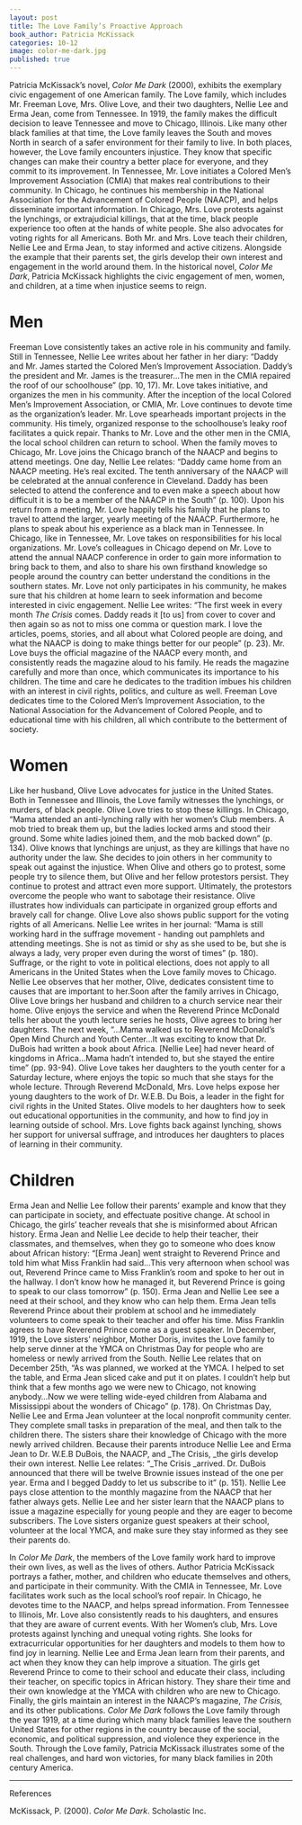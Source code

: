 ```yaml
---
layout: post
title: The Love Family’s Proactive Approach
book_author: Patricia McKissack
categories: 10-12
image: color-me-dark.jpg
published: true
---
```


Patricia McKissack’s novel, _Color Me Dark_ (2000), exhibits the exemplary
civic engagement of one American family. The Love family, which includes Mr.
Freeman Love, Mrs. Olive Love, and their two daughters, Nellie Lee and Erma
Jean, come from Tennessee. In 1919, the family makes the difficult decision to
leave Tennessee and move to Chicago, Illinois. Like many other black families
at that time, the Love family leaves the South and moves North in search of a
safer environment for their family to live. In both places, however, the Love
family encounters injustice. They know that specific changes can make their
country a better place for everyone, and they commit to its improvement. In
Tennessee, Mr. Love initiates a Colored Men’s Improvement Association (CMIA)
that makes real contributions to their community. In Chicago, he continues his
membership in the National Association for the Advancement of Colored People
(NAACP), and helps disseminate important information. In Chicago, Mrs. Love
protests against the lynchings, or extrajudicial killings, that at the time,
black people experience too often at the hands of white people. She also
advocates for voting rights for all Americans. Both Mr. and Mrs. Love teach
their children, Nellie Lee and Erma Jean, to stay informed and active citizens.
Alongside the example that their parents set, the girls develop their own
interest and engagement in the world around them. In the historical novel,
_Color Me Dark_, Patricia McKissack highlights the civic engagement of men,
women, and children, at a time when injustice seems to reign. 

# Men

Freeman Love consistently takes an active role in his community and family.
Still in Tennessee, Nellie Lee writes about her father in her diary: “Daddy and
Mr. James started the Colored Men’s Improvement Association. Daddy’s the
president and Mr. James is the treasurer…The men in the CMIA repaired the roof
of our schoolhouse” (pp. 10, 17). Mr. Love takes initiative, and organizes the
men in his community. After the inception of the local Colored Men’s
Improvement Association, or CMIA, Mr. Love continues to devote time as the
organization’s leader. Mr. Love spearheads important projects in the community.
His timely, organized response to the schoolhouse’s leaky roof facilitates a
quick repair. Thanks to Mr. Love and the other men in the CMIA, the local
school children can return to school. When the family moves to Chicago, Mr.
Love joins the Chicago branch of the NAACP and begins to attend meetings. One
day, Nellie Lee relates: “Daddy came home from an NAACP meeting. He’s real
excited. The tenth anniversary of the NAACP will be celebrated at the annual
conference in Cleveland. Daddy has been selected to attend the conference and
to even make a speech about how difficult it is to be a member of the NAACP in
the South” (p. 100). Upon his return from a meeting, Mr. Love happily tells his
family that he plans to travel to attend the larger, yearly meeting of the
NAACP. Furthermore, he plans to speak about his experience as a black man in
Tennessee. In Chicago, like in Tennessee, Mr. Love takes on responsibilities
for his local organizations. Mr. Love’s colleagues in Chicago depend on Mr.
Love to attend the annual NAACP conference in order to gain more information to
bring back to them, and also to share his own firsthand knowledge so people
around the country can better understand the conditions in the southern states.
Mr. Love not only participates in his community, he makes sure that his
children at home learn to seek information and become interested in civic
engagement. Nellie Lee writes: “The first week in every month _The_ _Crisis_
comes. Daddy reads it [to us] from cover to cover and then again so as not to
miss one comma or question mark. I love the articles, poems, stories, and all
about what Colored people are doing, and what the NAACP is doing to make things
better for our people” (p. 23). Mr. Love buys the official magazine of the
NAACP every month, and consistently reads the magazine aloud to his family. He
reads the magazine carefully and more than once, which communicates its
importance to his children. The time and care he dedicates to the tradition
imbues his children with an interest in civil rights, politics, and culture as
well. Freeman Love dedicates time to the Colored Men’s Improvement Association,
to the National Association for the Advancement of Colored People, and to
educational time with his children, all which contribute to the betterment of
society.

# Women

Like her husband, Olive Love advocates for justice in the United States. Both
in Tennessee and Illinois, the Love family witnesses the lynchings, or murders,
of black people. Olive Love tries to stop these killings. In Chicago, “Mama
attended an anti-lynching rally with her women’s Club members. A mob tried to
break them up, but the ladies locked arms and stood their ground. Some white
ladies joined them, and the mob backed down” (p. 134). Olive knows that
lynchings are unjust, as they are killings that have no authority under the
law. She decides to join others in her community to speak out against the
injustice. When Olive and others go to protest, some people try to silence
them, but Olive and her fellow protestors persist. They continue to protest and
attract even more support. Ultimately, the protestors overcome the people who
want to sabotage their resistance. Olive illustrates how individuals can
participate in organized group efforts and bravely call for change. Olive Love
also shows public support for the voting rights of all Americans. Nellie Lee
writes in her journal: “Mama is still working hard in the suffrage movement -
handing out pamphlets and attending meetings. She is not as timid or shy as she
used to be, but she is always a lady, very proper even during the worst of
times” (p. 180). Suffrage, or the right to vote in political elections, does
not apply to all Americans in the United States when the Love family moves to
Chicago. Nellie Lee observes that her mother, Olive, dedicates consistent time
to causes that are important to her.Soon after the family arrives in Chicago,
Olive Love brings her husband and children to a church service near their home.
Olive enjoys the service and when the Reverend Prince McDonald tells her about
the youth lecture series he hosts, Olive agrees to bring her daughters. The
next week, “...Mama walked us to Reverend McDonald’s Open Mind Church and Youth
Center…It was exciting to know that Dr. DuBois had written a book about Africa.
[Nellie Lee] had never heard of kingdoms in Africa…Mama hadn’t intended to, but
she stayed the entire time” (pp. 93-94). Olive Love takes her daughters to the
youth center for a Saturday lecture, where enjoys the topic so much that she
stays for the whole lecture. Through Reverend McDonald, Mrs. Love helps expose
her young daughters to the work of Dr. W.E.B. Du Bois, a leader in the fight
for civil rights in the United States. Olive models to her daughters how to
seek out educational opportunities in the community, and how to find joy in
learning outside of school. Mrs. Love fights back against lynching, shows her
support for universal suffrage, and introduces her daughters to places of
learning in their community.

# Children

Erma Jean and Nellie Lee follow their parents’ example and know that they can
participate in society, and effectuate positive change. At school in Chicago,
the girls’ teacher reveals that she is misinformed about African history. Erma
Jean and Nellie Lee decide to help their teacher, their classmates, and
themselves, when they go to someone who does know about African history: “[Erma
Jean] went straight to Reverend Prince and told him what Miss Franklin had
said…This very afternoon when school was out, Reverend Prince came to Miss
Franklin’s room and spoke to her out in the hallway. I don’t know how he
managed it, but Reverend Prince is going to speak to our class tomorrow” (p.
150). Erma Jean and Nellie Lee see a need at their school, and they know who
can help them. Erma Jean tells Reverend Prince about their problem at school
and he immediately volunteers to come speak to their teacher and offer his
time. Miss Franklin agrees to have Reverend Prince come as a guest speaker. In
December, 1919, the Love sisters’ neighbor, Mother Doris, invites the Love
family to help serve dinner at the YMCA on Christmas Day for people who are
homeless or newly arrived from the South. Nellie Lee relates that on December
25th, “As was planned, we worked at the YMCA. I helped to set the table, and
Erma Jean sliced cake and put it on plates. I couldn’t help but think that a
few months ago we were new to Chicago, not knowing anybody…Now we were telling
wide-eyed children from Alabama and Mississippi about the wonders of Chicago”
(p. 178). On Christmas Day, Nellie Lee and Erma Jean volunteer at the local
nonprofit community center. They complete small tasks in preparation of the
meal, and then talk to the children there. The sisters share their knowledge of
Chicago with the more newly arrived children. Because their parents introduce
Nellie Lee and Erma Jean to Dr. W.E.B DuBois, the NAACP, and _The Crisis, _the
girls develop their own interest. Nellie Lee relates: “_The Crisis _arrived.
Dr. DuBois announced that there will be twelve Brownie issues instead of the
one per year. Erma and I begged Daddy to let us subscribe to it” (p. 151).
Nellie Lee pays close attention to the monthly magazine from the NAACP that her
father always gets. Nellie Lee and her sister learn that the NAACP plans to
issue a magazine especially for young people and they are eager to become
subscribers. The Love sisters organize guest speakers at their school,
volunteer at the local YMCA, and make sure they stay informed as they see their
parents do. 

In _Color Me Dark_, the members of the Love family work hard to improve their
own lives, as well as the lives of others. Author Patricia McKissack portrays a
father, mother, and children who educate themselves and others, and participate
in their community. With the CMIA in Tennessee, Mr. Love facilitates work such
as the local school’s roof repair. In Chicago, he devotes time to the NAACP,
and helps spread information. From Tennessee to Illinois, Mr. Love also
consistently reads to his daughters, and ensures that they are aware of current
events. With her Women’s club, Mrs. Love protests against lynching and unequal
voting rights. She looks for extracurricular opportunities for her daughters
and models to them how to find joy in learning. Nellie Lee and Erma Jean learn
from their parents, and act when they know they can help improve a situation.
The girls get Reverend Prince to come to their school and educate their class,
including their teacher, on specific topics in African history. They share
their time and their own knowledge at the YMCA with children who are new to
Chicago. Finally, the girls maintain an interest in the NAACP’s magazine, _The
Crisis,_ and its other publications. _Color Me Dark_ follows the Love family
through the year 1919, at a time during which many black families leave the
southern United States for other regions in the country because of the social,
economic, and political suppression, and violence they experience in the South.
Through the Love family, Patricia McKissack illustrates some of the real
challenges, and hard won victories, for many black families in 20th century
America. 

---
References

McKissack, P. (2000). _Color Me Dark_. Scholastic Inc.
